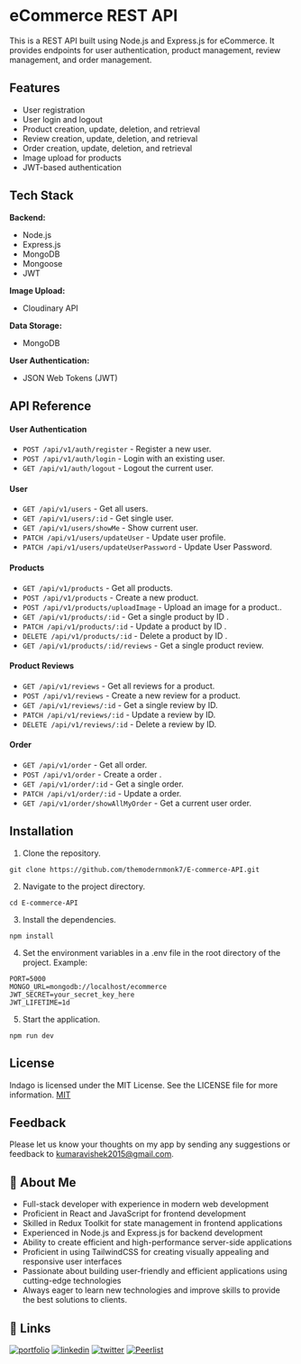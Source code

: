 
# eCommerce REST API
This is a REST API built using Node.js and Express.js for eCommerce. It provides endpoints for user authentication, product management, review management, and order management.


## Features

- User registration
- User login and logout
- Product creation, update, deletion, and retrieval
- Review creation, update, deletion, and retrieval
- Order creation, update, deletion, and retrieval
- Image upload for products
- JWT-based authentication

## Tech Stack
**Backend:**
- Node.js
- Express.js
- MongoDB
- Mongoose
- JWT

**Image Upload:** 
- Cloudinary API

**Data Storage:** 
- MongoDB

**User Authentication:**
- JSON Web Tokens (JWT)
## API Reference

#### User Authentication
- `POST /api/v1/auth/register` - Register a new user.
- `POST /api/v1/auth/login` -    Login with an existing user.
- `GET /api/v1/auth/logout` -    Logout the current user.

#### User
- `GET /api/v1/users` - Get all users.
- `GET /api/v1/users/:id` -    Get single user.
- `GET /api/v1/users/showMe` -  Show current user.
- `PATCH /api/v1/users/updateUser` -  Update user profile.
- `PATCH /api/v1/users/updateUserPassword` -  Update User Password.

#### Products
- `GET /api/v1/products` - Get all products.
- `POST /api/v1/products` -    Create a new product.
- `POST /api/v1/products/uploadImage` -    Upload an image for a product..
- `GET /api/v1/products/:id` -    Get a single product by ID .
- `PATCH /api/v1/products/:id` -   Update a product by ID .
- `DELETE /api/v1/products/:id` -   Delete a product by ID .
- `GET /api/v1/products/:id/reviews` -   Get a single product review.

#### Product Reviews
- `GET /api/v1/reviews` - Get all reviews for a product.
- `POST /api/v1/reviews` -    Create a new review for a product.
- `GET /api/v1/reviews/:id` -    Get a single review by ID.
- `PATCH /api/v1/reviews/:id` -   Update a review by ID.
- `DELETE /api/v1/reviews/:id` -   Delete a review by ID.

#### Order
- `GET /api/v1/order` - Get all order.
- `POST /api/v1/order` -    Create a order .
- `GET /api/v1/order/:id` -    Get a single order.
- `PATCH /api/v1/order/:id` -   Update a order.
- `GET /api/v1/order/showAllMyOrder` -   Get a current user order.


## Installation


1. Clone the repository.


```
git clone https://github.com/themodernmonk7/E-commerce-API.git
```

2. Navigate to the project directory.

```
cd E-commerce-API
```

3. Install the dependencies.

```
npm install 
```

4. Set the environment variables in a .env file in the root directory of the project. 
Example:
```
PORT=5000
MONGO_URL=mongodb://localhost/ecommerce
JWT_SECRET=your_secret_key_here
JWT_LIFETIME=1d

```

5. Start the application.

```
npm run dev

```
## License
Indago is licensed under the MIT License. See the LICENSE file for more information.
[MIT](https://choosealicense.com/licenses/mit/)


## Feedback

Please let us know your thoughts on my app by sending any suggestions or feedback to kumaravishek2015@gmail.com.


## 🚀 About Me
- Full-stack developer with experience in modern web development
- Proficient in React and JavaScript for frontend development
- Skilled in Redux Toolkit for state management in frontend applications
- Experienced in Node.js and Express.js for backend development
- Ability to create efficient and high-performance server-side applications
- Proficient in using TailwindCSS for creating visually appealing and responsive user interfaces
- Passionate about building user-friendly and efficient applications using cutting-edge technologies
- Always eager to learn new technologies and improve skills to provide the best solutions to clients.


## 🔗 Links
[![portfolio](https://img.shields.io/badge/my_portfolio-000?style=for-the-badge&logo=ko-fi&logoColor=white)](https://themodernmonk7.netlify.app)
[![linkedin](https://img.shields.io/badge/linkedin-0A66C2?style=for-the-badge&logo=linkedin&logoColor=white)](https://www.linkedin.com/in/themodernmonk7)
[![twitter](https://img.shields.io/badge/twitter-1DA1F2?style=for-the-badge&logo=twitter&logoColor=white)](https://twitter.com/themodernmonk7)
[![Peerlist](https://github-readme-badge.peerlist.io/api/themodernmonk7?style=social)](https://peerlist.io/themodernmonk7)

